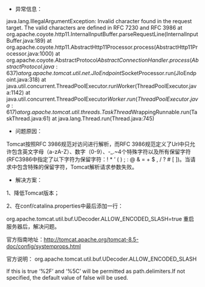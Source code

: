 - 异常信息：

java.lang.IllegalArgumentException: Invalid character found in the request target. The valid characters are defined in RFC 7230 and RFC 3986
at org.apache.coyote.http11.InternalInputBuffer.parseRequestLine(InternalInputBuffer.java:189)
at org.apache.coyote.http11.AbstractHttp11Processor.process(AbstractHttp11Processor.java:1000)
at org.apache.coyote.AbstractProtocol$AbstractConnectionHandler.process(AbstractProtocol.java:637)
at org.apache.tomcat.util.net.JIoEndpoint$SocketProcessor.run(JIoEndpoint.java:318)
at java.util.concurrent.ThreadPoolExecutor.runWorker(ThreadPoolExecutor.java:1142)
at java.util.concurrent.ThreadPoolExecutor$Worker.run(ThreadPoolExecutor.java:617)
at org.apache.tomcat.util.threads.TaskThread$WrappingRunnable.run(TaskThread.java:61)
at java.lang.Thread.run(Thread.java:745)

- 问题原因：

Tomcat按照RFC 3986规范对访问进行解析，而RFC 3986规范定义了Url中只允许包含英文字母（a-zA-Z）、数字（0-9）、-_.~4个特殊字符以及所有保留字符(RFC3986中指定了以下字符为保留字符：! * ’ ( ) ; : @ & = + $ , / ? # [ ])。当请求中包含特殊的保留字符，Tomcat解析请求参数失败。


- 解决方案：

1、降低Tomcat版本；

2、在conf/catalina.properties中最后添加一行：

org.apache.tomcat.util.buf.UDecoder.ALLOW_ENCODED_SLASH=true
重启服务器后，解决问题。

官方指南地址：http://tomcat.apache.org/tomcat-8.5-doc/config/systemprops.html

官方说明：
org.apache.tomcat.util.buf.UDecoder.ALLOW_ENCODED_SLASH

If this is true ‘%2F’ and ‘%5C’ will be permitted as path.delimiters.If not specified, the default value of false will be used.